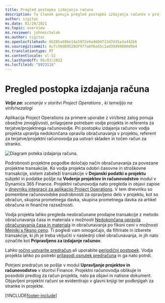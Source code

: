 ```yaml
---
title: Pregled postopka izdajanja računa
description: Ta članek ponuja pregled postopka izdajanja računov v projektnih operacijah za scenarije, ki temeljijo na virih/brez zalog.
author: sigitac
ms.date: 01/29/2021
ms.topic: overview
ms.reviewer: johnmichalak
ms.author: sigitac
ms.openlocfilehash: 6b285a88be14a5972e9a4604713d7d35a3a442b6
ms.sourcegitcommit: 6cfc50d89528df977a8f6a55c1ad39d99800d9b4
ms.translationtype: MT
ms.contentlocale: sl-SI
ms.lasthandoff: 06/03/2022
ms.locfileid: "8923116"
---
```

# <a name="invoicing-process-overview"></a>Pregled postopka izdajanja računa

_**Velja za:** scenarije v storitvi Project Operations , ki temeljijo na virih/nezalogi_

Aplikacija Project Operations za primere uporabe z viri/brez zalog ponuja obsežne zmogljivosti, prilagojene potrebam vodje projekta in referenta za terjatve/projektnega računovodje. Pri postopku izdajanja računov vodja projekta upravlja nedokončana opravila obračunavanja v projektu, referent za terjatve/projektni računovodja pa ustvari skladen in točen račun za stranko.

![Diagram poteka izdajanja računa.](./media/invoicing-flow.png)

Podrobnosti projektne pogodbe določajo način obračunavanja za povezane projektne transakcije. Ko vodja projekta odobri časovne in stroškovne transakcije, sistem zabeleži transakcije v **Dejanski podatki o projektu** subjekt in podatke pošlje na **Vodenje projektov in računovodstvo** modul v Dynamics 365 Finance. Projektni računovodja nato pregleda in objavi zapise v [dnevniku integracij za aplikacijo Project Operations](../project-accounting/project-operations-integration-journal.md). V tem dnevniku so pomembne računovodske podrobnosti za opravljeno delo v projektu, kot so obračun, skupina prometnega davka, skupina prometnega davka za artikel obračuna in finančne razsežnosti.

Vodja projekta lahko pregleda neobračunane prodajne transakcije z metodo obračunavanja časa in materiala v možnosti [Nedokončana opravila obračunavanja časa in materiala](../proforma-invoicing/manage-billing-backlog.md#time-and-material-billing-backlog) in obračunavanja po fiksni ceni v možnosti [Mejniki s fiksno ceno](../proforma-invoicing/manage-billing-backlog.md#fixed-price-milestones). Ti pogledi vam omogočajo, da filtrirate in izberete transakcije, ki jih je treba vključiti v naslednji cikel obračunavanja, in jih nato označite kot **Pripravljeno za izdajanje računov**.

Lahko [ročno ustvarite predračun](../proforma-invoicing/create-manual-proforma-invoice.md) ali uporabite [periodični postopek](../proforma-invoicing/configure-automated-invoice-creation.md). Vodja projekta lahko po potrebi [prilagodi osnutek predračuna](../proforma-invoicing/manage-proforma-invoice.md) in ga nato potrdi.

Potrjeni predračun se pošlje v modul **Upravljanje projektov in računovodstvo** v storitvi Finance. Projektni računovodja oblikuje in posodobi predlog za račun projekta, nato pa objavi in natisne dokument. Objavljeni projektni računi se evidentirajo v glavni knjigi ter podknjigah za stranke in projekte.


[!INCLUDE[footer-include](../includes/footer-banner.md)]